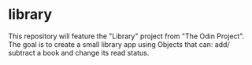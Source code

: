 # library
This repository will feature the "Library" project from "The Odin Project". The goal is to create a small library app using Objects that can: add/ subtract a book and change its read status. 